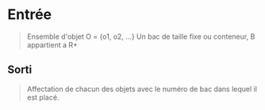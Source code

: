 
# Entrée
 > Ensemble d'objet O = {o1, o2, ...}
 > Un bac de taille fixe ou conteneur, B appartient a R+

## Sorti
 > Affectation de chacun des objets avec le numéro de bac dans lequel il est placé.
